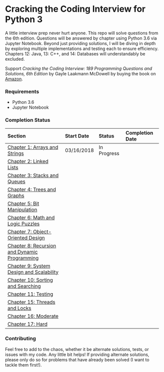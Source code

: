 # Cracking the Coding Interview for Python 3

A little interview prep never hurt anyone. This repo will solve questions from the 6th edition. Questions will be answered by chapter using Python 3.6 via Jupyter Notebook. Beyond just providing solutions, I will be diving in depth by exploring multiple implementations and testing each to ensure efficiency. Chapters 12: Java, 13: C++, and 14: Databases will understandably be excluded.

Support *Cracking the Coding Interview: 189 Programming Questions and Solutions, 6th Edition* by Gayle Laakmann McDowell by buying the book on [Amazon](https://www.amazon.com/Cracking-Coding-Interview-Programming-Questions/dp/0984782850/ref=sr_1_1?ie=UTF8&qid=1521267378&sr=8-1&keywords=ctci).

### Requirements

- Python 3.6
- Jupyter Notebook

### Completion Status

| Section                                      | Start Date | Status      | Completion Date |
|:----------------------------------------------------------------------------------------------------------------------------- |:---------- |:----------  |:--------------- |
| [Chapter 1: Arrays and Strings](https://github.com/0elo/CTCI-for-Python3/blob/master/ctci_chapter_one.ipynb)                  | 03/16/2018 | In Progress |                 |
| [Chapter 2: Linked Lists](https://github.com/0elo/CTCI-for-Python3/blob/master/ctci_chapter_two.ipynb)                        |            |             |                 |
| [Chapter 3: Stacks and Queues](https://github.com/0elo/CTCI-for-Python3/blob/master/ctci_chapter_three.ipynb)                 |            |             |                 |
| [Chapter 4: Trees and Graphs](https://github.com/0elo/CTCI-for-Python3/blob/master/ctci_chapter_four.ipynb)                   |            |             |                 |
| [Chapter 5: Bit Manipulation](https://github.com/0elo/CTCI-for-Python3/blob/master/ctci_chapter_five.ipynb)                   |            |             |                 |
| [Chapter 6: Math and Logic Puzzles](https://github.com/0elo/CTCI-for-Python3/blob/master/ctci_chapter_six.ipynb)              |            |             |                 |
| [Chapter 7: Object-Oriented Design](https://github.com/0elo/CTCI-for-Python3/blob/master/ctci_chapter_seven.ipynb)            |            |             |                 |
| [Chapter 8: Recursion and Dynamic Programming](https://github.com/0elo/CTCI-for-Python3/blob/master/ctci_chapter_eight.ipynb) |            |             |                 |
| [Chapter 9: System Design and Scalability](https://github.com/0elo/CTCI-for-Python3/blob/master/ctci_chapter_nine.ipynb)      |            |             |                 |
| [Chapter 10: Sorting and Searching](https://github.com/0elo/CTCI-for-Python3/blob/master/ctci_chapter_ten.ipynb)              |            |             |                 |
| [Chapter 11: Testing](https://github.com/0elo/CTCI-for-Python3/blob/master/ctci_chapter_eleven.ipynb)                         |            |             |                 |
| [Chapter 15: Threads and Locks](https://github.com/0elo/CTCI-for-Python3/blob/master/ctci_chapter_fifteen.ipynb)              |            |             |                 |
| [Chapter 16: Moderate](https://github.com/0elo/CTCI-for-Python3/blob/master/ctci_chapter_sixteen.ipynb)                       |            |             |                 |
| [Chapter 17: Hard](https://github.com/0elo/CTCI-for-Python3/blob/master/ctci_chapter_seventeen.ipynb)                         |            |             |                 ||



### Contributing

Feel free to add to the chaos, whether it be alternate solutions, tests, or issues with my code. Any little bit helps! If providing alternate solutions, please only do so for problems that have already been solved (I want to tackle them first!).
